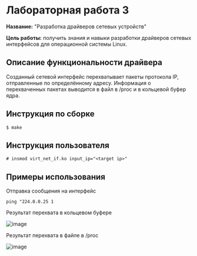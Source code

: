 # Лабораторная работа 3

**Название:** "Разработка драйверов сетевых устройств"

**Цель работы:** получить знания и навыки разработки драйверов сетевых интерфейсов для операционной системы Linux.

## Описание функциональности драйвера

Созданный сетевой интерфейс перехватывает пакеты протокола IP, отправленные по определённому адресу. Информация о перехваченных пакетах выводится в файл в /proc и в кольцевой буфер ядра.


## Инструкция по сборке

`$ make`

## Инструкция пользователя

`# insmod virt_net_if.ko input_ip="<target ip>"`

## Примеры использования
Отправка сообщения на интерфейс

`ping "224.0.0.25 1`

Результат перехвата в кольцевом буфере

![image](https://user-images.githubusercontent.com/32123595/173808938-f1dfcef8-4bc0-492a-a9bb-c91bee0f5071.png)

Результат перехвата в файле в /proc

![image](https://user-images.githubusercontent.com/32123595/173808826-94933e7b-ca67-4e37-9a0d-de0c830420be.png)
